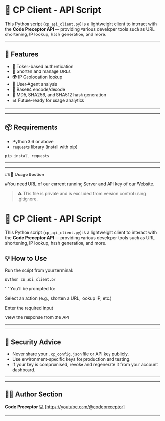 # 🧠 CP Client - API Script

This Python script (`cp_api_client.py`) is a lightweight client to interact with the **Code Preceptor API** — providing various developer tools such as URL shortening, IP lookup, hash generation, and more.

---

## 🚀 Features

- 🔐 Token-based authentication
- 🔗 Shorten and manage URLs
- 🌍 IP Geolocation lookup
- 🧠 User-Agent analysis
- 🧮 Base64 encode/decode
- 🔐 MD5, SHA256, and SHA512 hash generation
- 📊 Future-ready for usage analytics

---
---
## 📦 Requirements

- Python 3.6 or above
- `requests` library (install with pip)

```bash
pip install requests
```
---
---
##📄 Usage Section

#You need URL of our current running Server and API key of our Website.

> ⚠️ This file is private and is excluded from version control using .gitignore.



# 🧠 CP Client - API Script

This Python script (`cp_api_client.py`) is a lightweight client to interact with the **Code Preceptor API** — providing various developer tools such as URL shortening, IP lookup, hash generation, and more.


## 💡 How to Use

Run the script from your terminal:

```bash
python cp_api_client.py
```
'''
You'll be prompted to:

Select an action (e.g., shorten a URL, lookup IP, etc.)

Enter the required input

View the response from the API


---
---
## 🔐 Security Advice

- Never share your `.cp_config.json` file or API key publicly.
- Use environment-specific keys for production and testing.
- If your key is compromised, revoke and regenerate it from your account dashboard.


---
---
## 🧑‍💻 Author Section

**Code Preceptor** 
💻 [https://youtube.com/@codepreceptor]


---




